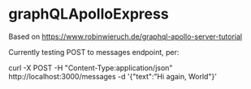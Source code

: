 # graphQLApolloExpress
Based on https://www.robinwieruch.de/graphql-apollo-server-tutorial


Currently testing POST to messages endpoint, per:

curl -X POST -H "Content-Type:application/json" http://localhost:3000/messages -d '{"text":"Hi again, World"}'
